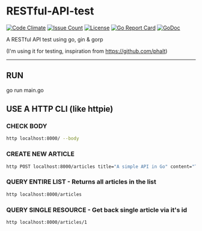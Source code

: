 # RESTful-API-test

[![Code Climate](https://codeclimate.com/github/JeffDeCola/RESTful-API-test/badges/gpa.svg)](https://codeclimate.com/github/JeffDeCola/RESTful-API-test)
[![Issue Count](https://codeclimate.com/github/JeffDeCola/RESTful-API-test/badges/issue_count.svg)](https://codeclimate.com/github/JeffDeCola/RESTful-API-test)
[![License](http://img.shields.io/:license-mit-blue.svg)](http://jeffdecola.mit-license.org)
[![Go Report Card](https://goreportcard.com/badge/jeffdecola/RESTful-API-test)](https://goreportcard.com/report/jeffdecola/RESTful-API-test)
[![GoDoc](https://godoc.org/github.com/JeffDeCola/RESTful-API-test?status.svg)](https://godoc.org/github.com/JeffDeCola/RESTful-API-test)


A RESTful API test using go, gin &amp; gorp

(I'm using it for testing, inspiration from https://github.com/phalt)

----

## RUN
go run main.go

## USE A HTTP CLI (like httpie)

### CHECK BODY
```bash
http localhost:8000/ --body
```

### CREATE NEW ARTICLE
```bash
http POST localhost:8000/articles title="A simple API in Go" content="This is my content"
```

### QUERY ENTIRE LIST - Returns all articles in the list
```bash
http localhost:8000/articles
```

### QUERY SINGLE RESOURCE - Get back single article via it's id
```bash
http localhost:8000/articles/1
```
